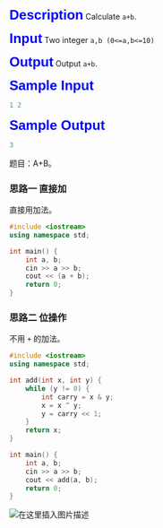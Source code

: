  <b><font face="Helvetica" color="blue" size="5">Description</font></b>
Calculate `a+b`.

 <b><font face="Helvetica" color="blue" size="5">Input</font></b>
Two integer `a,b (0<=a,b<=10)`

 <b><font face="Helvetica" color="blue" size="5">Output</font></b>
Output `a+b`.

 <b><font face="Helvetica" color="blue" size="5">Sample Input</font></b>

```cpp
1 2
```

 <b><font face="Helvetica" color="blue" size="5">Sample Output</font></b>

```cpp
3
```

题目：A+B。

### 思路一 直接加
直接用加法。
```cpp
#include <iostream>
using namespace std;

int main() {
    int a, b;
    cin >> a >> b;
    cout << (a + b);
    return 0;
}
```
### 思路二 位操作
不用 `+` 的加法。
```cpp
#include <iostream>
using namespace std;

int add(int x, int y) {
	while (y != 0) {
		int carry = x & y;
		x = x ^ y;
		y = carry << 1;
	}
	return x;
}

int main() {
    int a, b;
    cin >> a >> b;
    cout << add(a, b);
    return 0;
}
```
![在这里插入图片描述](https://img-blog.csdnimg.cn/2020061420384997.png)
